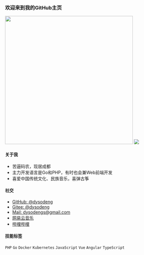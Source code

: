 ### 欢迎来到我的GitHub主页

<p>
  <a href="https://github.com/dysodeng"><img src="https://github-readme-stats.vercel.app/api?username=dysodeng" style="width: 420px; max-width: 420px; min-width: 420px;"></a>
  <a href="https://github.com/dysodeng"><img src="https://github-readme-stats.vercel.app/api/top-langs/?username=dysodeng&layout=compact&count_private=true&theme=default"></a>
</p>

#### 关于我
  - 苦逼码农，现居成都
  - 主力开发语言是Go和PHP，有时也会兼Web前端开发
  - 喜爱中国传统文化、民族音乐，喜弹古筝

#### 社交
  - [GitHub: @dysodeng](https://github.com/dysodeng)
  - [Gitee: @dysodeng](https://gitee.com/dysodeng)
  - [Mail: dysodengs@gmail.com](mailto:dysodengs@gmail.com)
  - [网易云音乐](https://music.163.com/#/user/home?id=268736249)
  - [哔哩哔哩](https://space.bilibili.com/99366167)

#### 技能标签
  `PHP` `Go` `Docker` `Kubernetes`
  `JavaScript` `Vue` `Angular` `TypeScript`

<!--
----
![Gopher image](https://golang.org/doc/gopher/fiveyears.jpg)
**dysodeng/dysodeng** is a ✨ _special_ ✨ repository because its `README.md` (this file) appears on your GitHub profile.

Here are some ideas to get you started:

- 🔭 I’m currently working on ...
- 🌱 I’m currently learning ...
- 👯 I’m looking to collaborate on ...
- 🤔 I’m looking for help with ...
- 💬 Ask me about ...
- 📫 How to reach me: ...
- 😄 Pronouns: ...
- ⚡ Fun fact: ...
-->
